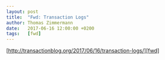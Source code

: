 ```yaml
---
layout: post
title:  "Fwd: Transaction Logs"
author: Thomas Zimmermann
date:   2017-06-16 12:00:00 +0200
tags:   [fwd]
---
```

[http://transactionblog.org/2017/06/16/transaction-logs/][fwd]

[fwd]:  http://transactionblog.org/2017/06/16/transaction-logs/
